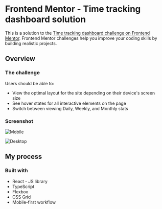 # Frontend Mentor - Time tracking dashboard solution

This is a solution to the [Time tracking dashboard challenge on Frontend Mentor](https://www.frontendmentor.io/challenges/time-tracking-dashboard-UIQ7167Jw). Frontend Mentor challenges help you improve your coding skills by building realistic projects.

## Overview

### The challenge

Users should be able to:

- View the optimal layout for the site depending on their device's screen size
- See hover states for all interactive elements on the page
- Switch between viewing Daily, Weekly, and Monthly stats

### Screenshot

![Mobile](https://github.com/user-attachments/assets/dd438be1-cba5-4a03-8392-f6e87f42b1a7)

![Desktop](https://github.com/user-attachments/assets/8e727897-1aae-4d25-aafa-515cf0206c0d)

## My process

### Built with

- React - JS library
- TypeScript
- Flexbox
- CSS Grid
- Mobile-first workflow
